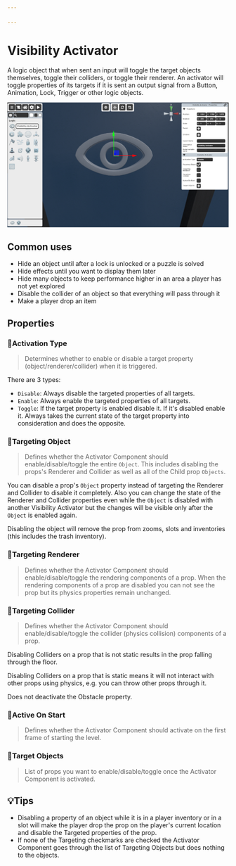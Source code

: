 ```yaml
---

---
```


# Visibility Activator

A logic object that when sent an input will toggle the target objects themselves, toggle their colliders, or toggle their renderer. An activator will toggle properties of its targets if it is sent an output signal from a Button, Animation, Lock, Trigger or other logic objects.

![Visibility Activator Selector](./img/Visibility_Activator-Selector.png)


## Common uses
- Hide an object until after a lock is unlocked or a puzzle is solved
- Hide effects until you want to display them later
- Hide many objects to keep performance higher in an area a player has not yet explored
- Disable the collider of an object so that everything will pass through it
- Make a player drop an item


## Properties


### :small_orange_diamond:Activation Type
> Determines whether to enable or disable a target property (object/renderer/collider) when it is triggered.

There are 3 types:
- `Disable`: Always disable the targeted properties of all targets.
- `Enable`: Always enable the targeted properties of all targets.
- `Toggle`: If the target property is enabled disable it. If it's disabled enable it. Always takes the current state of the target property into consideration and does the opposite.


### :small_orange_diamond:Targeting Object
> Defines whether the Activator Component should enable/disable/toggle the entire `Object`. This includes disabling the props's Renderer and Collider as well as all of the Child prop `Objects`.

You can disable a prop's `Object` property instead of targeting the Renderer and Collider to disable it completely. Also you can change the state of the Renderer and Collider properties even while the `Object` is disabled with another Visibility Activator but the changes will be visible only after the `Object` is enabled again.

Disabling the object will remove the prop from zooms, slots and inventories (this includes the trash inventory).

### :small_orange_diamond:Targeting Renderer
> Defines whether the Activator Component should enable/disable/toggle the rendering components of a prop. When the rendering components of a prop are disabled you can not see the prop but its physics properties remain unchanged.

### :small_orange_diamond:Targeting Collider
> Defines whether the Activator Component should enable/disable/toggle the collider (physics collision) components of a prop.

Disabling Colliders on a prop that is not static results in the prop falling through the floor.

Disabling Colliders on a prop that is static means it will not interact with other props using physics, e.g. you can throw other props through it.

Does not deactivate the Obstacle property.

### :small_orange_diamond:Active On Start
> Defines whether the Activator Component should activate on the first frame of starting the level.

### :small_orange_diamond:Target Objects
> List of props you want to enable/disable/toggle once the Activator Component is activated.


## 💡Tips
- Disabling a property of an object while it is in a player inventory or in a slot will make the player drop the prop on the player's current location and disable the Targeted properties of the prop.
- If none of the Targeting checkmarks are checked the Activator Component goes through the list of Targeting Objects but does nothing to the objects. 
